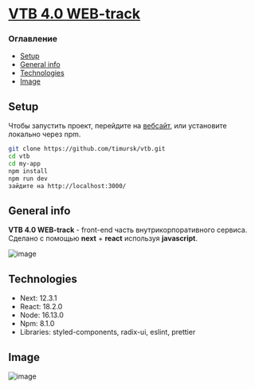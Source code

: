 # [VTB 4.0 WEB-track](https://vtb-mu.vercel.app/)


### Оглавление
- [Setup](#setup)
- [General info](#general-info)
- [Technologies](#technologies)
- [Image](#image)

## Setup
Чтобы запустить проект, перейдите на [вебсайт](https://vtb-mu.vercel.app/),
или установите локально через npm.
```sh
git clone https://github.com/timursk/vtb.git
cd vtb
cd my-app
npm install
npm run dev
зайдите на http://localhost:3000/
```

## General info
**VTB 4.0 WEB-track** - front-end часть внутрикорпоративного сервиса. Сделано с помощью **next** + **react** используя **javascript**.

![image](https://user-images.githubusercontent.com/86415266/194740889-510fcd18-98b7-43fa-889e-ca3014bb92f4.png)

## Technologies
* Next: 12.3.1
* React: 18.2.0
* Node: 16.13.0
* Npm: 8.1.0
* Libraries: styled-components, radix-ui, eslint, prettier

## Image
![image](https://user-images.githubusercontent.com/86415266/194740967-6c373cec-57bd-4fbc-92d6-44fdb171eab7.png)
